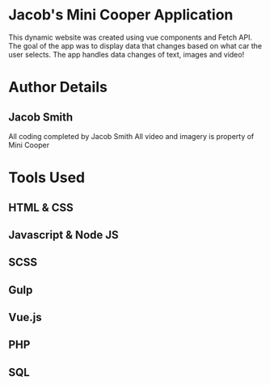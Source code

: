 # Jacob's Mini Cooper Application
This dynamic website was created using vue components and Fetch API. The goal of the app was to display data that changes based on what car the user selects. The app handles data changes of text, images and video!

# Author Details
## Jacob Smith
All coding completed by Jacob Smith
All video and imagery is property of Mini Cooper

# Tools Used
## HTML & CSS
## Javascript & Node JS
## SCSS
## Gulp
## Vue.js
## PHP
## SQL
